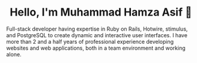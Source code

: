 <h1 align="center"> Hello, I'm Muhammad Hamza Asif 👋 </h1>
<div>
Full-stack developer having expertise in Ruby on Rails, Hotwire, stimulus, and PostgreSQL to create dynamic and interactive user interfaces. I have more than 2 and a half years of professional experience developing websites and web applications, both in a team environment and working alone.
	</div>
<!-- <a href="#">
  <img align="center" src="https://github-readme-stats.vercel.app/api?username=hamzaasif4981-sudo&count_private=true&show_icons=true&include_all_commits=true&hide_border=true&hide_title=true&hide=issues" />
</a>

<a href="#">
  <img align="center" src="https://github-readme-stats.vercel.app/api/top-langs/?username=hamzaasif4981-sudo&langs_count=5&hide_title=true&hide_border=true" />
</a><br>
</div> --> 
<!-- <br>
<h1 align="left">Tools and Skills </h1>


![C++](https://img.shields.io/badge/-C++-000?&logo=C++)
![Ruby](https://img.shields.io/badge/-Ruby-000?&logo=Ruby)
![SQL](https://img.shields.io/badge/-SQL-000?&logo=MySQL)
![JavaScript](https://img.shields.io/badge/-JavaScript-000?&logo=JavaScript)
![AWS](https://img.shields.io/badge/-AWS-000?&logo=Amazon-AWS&logoColor=F90)
![Docker](https://img.shields.io/badge/-Docker-000?&logo=Docker)
![Linux](https://img.shields.io/badge/-Linux-000?&logo=Linux)
![RubyonRails](https://img.shields.io/badge/-RubyonRails-000?&logo=RubyonRails)

<p align="left">
  <a href="https://www.mysql.com/" target="_blank" rel="noreferrer">
    <img
      src="https://raw.githubusercontent.com/devicons/devicon/master/icons/mysql/mysql-original-wordmark.svg"
      alt="mysql" width="40" height="40" /> 
  </a> 
  
  <a href="https://www.postgresql.org" target="_blank" rel="noreferrer">
  <img src="https://raw.githubusercontent.com/devicons/devicon/master/icons/postgresql/postgresql-original-wordmark.svg" alt="postgresql" width="40" height="40"/>
  </a>

  <a href="https://redis.io" target="_blank" rel="noreferrer">
      <img src="https://raw.githubusercontent.com/devicons/devicon/master/icons/redis/redis-original-wordmark.svg" alt="redis" width="40" height="40"/>
  </a>

  <a href="https://www.sqlite.org/" target="_blank" rel="noreferrer">
      <img src="https://www.vectorlogo.zone/logos/sqlite/sqlite-icon.svg" alt="sqlite" width="40" height="40"/>
  </a>
  
  <a href="https://www.w3.org/html/" target="_blank" rel="noreferrer"> 
    <img
      src="https://raw.githubusercontent.com/devicons/devicon/master/icons/html5/html5-original-wordmark.svg"
      alt="html5" width="40" height="40" />
  </a> 
  
  <a href="https://www.w3schools.com/css/" target="_blank" rel="noreferrer">
    <img
      src="https://raw.githubusercontent.com/devicons/devicon/master/icons/css3/css3-original-wordmark.svg" alt="css3"
      width="40" height="40" /> 
  </a>
  
  <a href="https://getbootstrap.com" target="_blank" rel="noreferrer">
    <img src="https://raw.githubusercontent.com/devicons/devicon/master/icons/bootstrap/bootstrap-plain-wordmark.svg" alt="bootstrap" width="40"    height="40" /> 
  </a>
  
 <a href="https://tailwindcss.com/" target="_blank" rel="noreferrer">
      <img src="https://www.vectorlogo.zone/logos/tailwindcss/tailwindcss-icon.svg" alt="tailwind" width="40" height="40"/>
 </a>
  
  <a href="https://developer.mozilla.org/en-US/docs/Web/JavaScript" target="_blank" rel="noreferrer">
    <img
      src="https://raw.githubusercontent.com/devicons/devicon/master/icons/javascript/javascript-original.svg"
      alt="javascript" width="40" height="40" />
  </a> 
  
  <a href="https://www.mysql.com/" target="_blank" rel="noreferrer">
    <img
      src="https://raw.githubusercontent.com/devicons/devicon/master/icons/mysql/mysql-original-wordmark.svg"
      alt="mysql" width="40" height="40" /> 
  </a> 
<!--
  <a href="https://www.python.org" target="_blank" rel="noreferrer">
    <img
      src="https://raw.githubusercontent.com/devicons/devicon/master/icons/python/python-original.svg" alt="python"
      width="40" height="40" /> 
  </a> 
  -->
<!--   <a href="https://sass-lang.com" target="_blank" rel="noreferrer">
    <img
      src="https://raw.githubusercontent.com/devicons/devicon/master/icons/sass/sass-original.svg" alt="sass" width="40"
      height="40" /> 
  </a> 
    <a href="https://reactjs.org/" target="_blank" rel="noreferrer">
    <img
      src="https://raw.githubusercontent.com/devicons/devicon/master/icons/react/react-original.svg" alt="react" width="40"
      height="40" /> 
  </a>  -->
<!-- </p> -->


<!-- <br> -->
<!-- <div align="center">

  <h1> Connect with me </h1>
  <br>
  <p></p>
  <p align="center">
    	<a href="https://muneebfarooqi.com/"><img alt="github" width="10%" style="padding:5px" src="https://img.icons8.com/clouds/100/000000/test-account.png"/></a>
	<a href="https://github.com/farooki/"><img alt="github" width="10%" style="padding:5px" src="https://img.icons8.com/clouds/100/000000/github.png"/></a>
	<a href="https://www.linkedin.com/in/muneeb-ahmad-671a44123/"><img alt="linkedin" width="10%" style="padding:5px" src="https://img.icons8.com/clouds/100/000000/linkedin.png"/></a>
	<a href="https://twitter.com/muneebfarooqii"><img alt="twitter" width="10%" style="padding:5px" src="https://img.icons8.com/clouds/100/000000/twitter.png"/></a>
    	<a href="https://wa.me/923364658144"><img alt="twitter" width="10%" style="padding:5px" src="https://img.icons8.com/clouds/100/000000/whatsapp.png"/></a>
</p>
</div> -->
